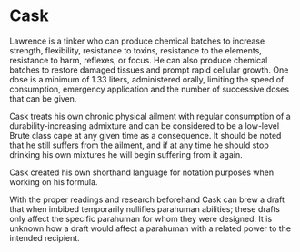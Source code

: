 # Cask
Lawrence is a tinker who can produce chemical batches to increase strength, flexibility, resistance to toxins, resistance to the elements, resistance to harm, reflexes, or focus. He can also produce chemical batches to restore damaged tissues and prompt rapid cellular growth. One dose is a minimum of 1.33 liters, administered orally, limiting the speed of consumption, emergency application and the number of successive doses that can be given.

Cask treats his own chronic physical ailment with regular consumption of a durability-increasing admixture and can be considered to be a low-level Brute class cape at any given time as a consequence. It should be noted that he still suffers from the ailment, and if at any time he should stop drinking his own mixtures he will begin suffering from it again.

Cask created his own shorthand language for notation purposes when working on his formula.


With the proper readings and research beforehand Cask can brew a draft that when imbibed temporarily nullifies parahuman abilities; these drafts only affect the specific parahuman for whom they were designed. It is unknown how a draft would affect a parahuman with a related power to the intended recipient.
